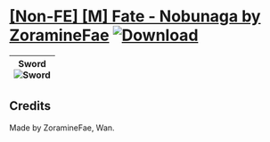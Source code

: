 # [\[Non-FE\] \[M\] Fate - Nobunaga by ZoramineFae](https://git.io/JisM4) [![Download](https://img.shields.io/badge/Download--red?style=social&logo=github)](https://git.io/JisyH)

| <b>Sword</b><br/><img alt="Sword" src="https://git.io/JisPw"/> |
| :---: |

## Credits

Made by ZoramineFae, Wan.

